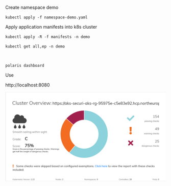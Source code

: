 Create namespace demo

```
kubectl apply -f namespace-demo.yaml
```

Apply application manifests into k8s cluster

```
kubectl apply -R -f manifests -n demo 
```

```
kubectl get all,ep -n demo
```
<pre>

</pre>


```
polaris dashboard
```

Use

http://localhost:8080


![Intro](polaris-intro.png)

